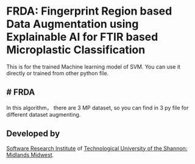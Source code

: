 # FRDA: Fingerprint Region based Data Augmentation using Explainable AI for FTIR based Microplastic Classification
This is for the trained Machine learning model of SVM.
You can use it directly or trained from other python file.

## # FRDA
In this algorithm， there are 3 MP dataset, so you can find in 3 py file for different dataset augmenting.



## #







## Developed by

[Software Research Institute](https://sri.ait.ie/) of [Technological University of the Shannon: Midlands Midwest](https://tus.ie/).

